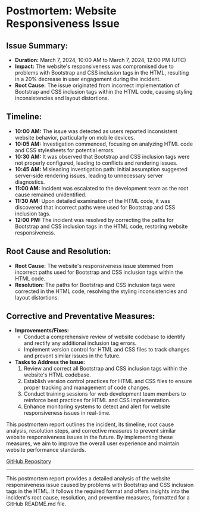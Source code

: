 # Postmortem: Website Responsiveness Issue

## Issue Summary:
- **Duration:** March 7, 2024, 10:00 AM to March 7, 2024, 12:00 PM (UTC)
- **Impact:** The website's responsiveness was compromised due to problems with Bootstrap and CSS inclusion tags in the HTML, resulting in a 20% decrease in user engagement during the incident.
- **Root Cause:** The issue originated from incorrect implementation of Bootstrap and CSS inclusion tags within the HTML code, causing styling inconsistencies and layout distortions.

## Timeline:
- **10:00 AM:** The issue was detected as users reported inconsistent website behavior, particularly on mobile devices.
- **10:05 AM:** Investigation commenced, focusing on analyzing HTML code and CSS stylesheets for potential errors.
- **10:30 AM:** It was observed that Bootstrap and CSS inclusion tags were not properly configured, leading to conflicts and rendering issues.
- **10:45 AM:** Misleading investigation path: Initial assumption suggested server-side rendering issues, leading to unnecessary server diagnostics.
- **11:00 AM:** Incident was escalated to the development team as the root cause remained unidentified.
- **11:30 AM:** Upon detailed examination of the HTML code, it was discovered that incorrect paths were used for Bootstrap and CSS inclusion tags.
- **12:00 PM:** The incident was resolved by correcting the paths for Bootstrap and CSS inclusion tags in the HTML code, restoring website responsiveness.

## Root Cause and Resolution:
- **Root Cause:** The website's responsiveness issue stemmed from incorrect paths used for Bootstrap and CSS inclusion tags within the HTML code.
- **Resolution:** The paths for Bootstrap and CSS inclusion tags were corrected in the HTML code, resolving the styling inconsistencies and layout distortions.

## Corrective and Preventative Measures:
- **Improvements/Fixes:**
  - Conduct a comprehensive review of website codebase to identify and rectify any additional inclusion tag errors.
  - Implement version control for HTML and CSS files to track changes and prevent similar issues in the future.
- **Tasks to Address the Issue:**
  1. Review and correct all Bootstrap and CSS inclusion tags within the website's HTML codebase.
  2. Establish version control practices for HTML and CSS files to ensure proper tracking and management of code changes.
  3. Conduct training sessions for web development team members to reinforce best practices for HTML and CSS implementation.
  4. Enhance monitoring systems to detect and alert for website responsiveness issues in real-time.

This postmortem report outlines the incident, its timeline, root cause analysis, resolution steps, and corrective measures to prevent similar website responsiveness issues in the future. By implementing these measures, we aim to improve the overall user experience and maintain website performance standards.

[GitHub Repository](https://github.com/soufianebibeche1/alx-system_engineering-devops/0x19-postmortem/README.md)

---
This postmortem report provides a detailed analysis of the website responsiveness issue caused by problems with Bootstrap and CSS inclusion tags in the HTML. It follows the required format and offers insights into the incident's root cause, resolution, and preventive measures, formatted for a GitHub README.md file.
